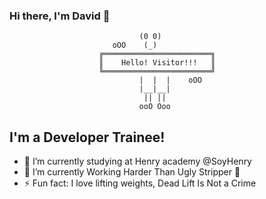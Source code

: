 ### Hi there, I'm David 👋

                                 (0 0)
                           oOO    (_)
                        ╔════════════════════════╗
                        ║    Hello! Visitor!!!   ║
                        ╚════════════════════════╝
                                 |  |  |    oOO
                                 |__|__|
                                  || ||
                                 ooO Ooo

## I'm a Developer Trainee!

- 🔭 I’m currently studying at Henry academy @SoyHenry
- 🌱 I’m currently Working Harder Than Ugly Stripper 🤣
- ⚡ Fun fact: I love lifting weights, Dead Lift Is Not a Crime

